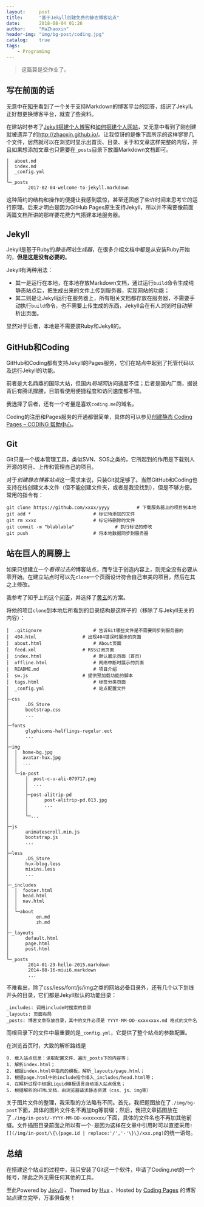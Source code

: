 ```yaml
---
layout:     post
title:      "基于Jekyll创建免费的静态博客站点"
date:       2018-08-04 01:26
author:     "MaZhaoxin"
header-img: "img/bg-post/coding.jpg"
catalog:    true
tags:
    - Programing
---
```


> 这篇算是交作业了。

## 写在前面的话

无意中在[知乎](https://www.zhihu.com/question/21172379/answer/62294047)看到了一个关于支持Markdown的博客平台的回答，结识了Jekyll。正好想更换博客平台，就查了些资料。

在建站时参考了[Jekyll搭建个人博客](http://baixin.io/2016/10/jekyll_tutorials1/)和[如何搭建个人网站](http://goileo.top/%E5%A6%82%E4%BD%95%E5%85%8D%E8%B4%B9%E4%B8%94%E5%BF%AB%E9%80%9F%E7%9A%84%E6%90%AD%E5%BB%BA%E4%B8%AA%E4%BA%BA%E7%BD%91%E7%AB%99)，又无意中看到了刚创建就被遗弃了的<http://zhaoxin.github.io/>。让我惊讶的是像下面所示的这样寥寥几个文件，居然就可以在浏览时显示出首页、目录、关于和文章这样完整的内容，并且如果想添加文章也只需要在`_posts`目录下放置Markdown文档即可。

```
│  about.md
│  index.md
│  _config.yml
│
└─_posts
        2017-02-04-welcome-to-jekyll.markdown
```

这种简约的结构和操作的便捷让我感到震惊，甚至还困惑了些许时间来思考它的运行原理。后来才明白是因为GitHub Pages原生支持Jekyll，所以并不需要像前面两篇文档所讲的那样要花费力气搭建本地服务器。

## Jekyll

Jekyll是基于Ruby的*静态网站生成器*，在很多介绍文档中都是从安装Ruby开始的，**但是这是没有必要的**。

Jekyll有两种用法：

- 其一是运行在本地，在本地存放Markdown文档，通过运行`build`命令生成纯静态站点后，把生成出来的文件上传到服务器，实现网站的功能；
- 其二则是让Jekyll运行在服务器上，所有相关文档都存放在服务器，不需要手动执行`build`命令，也不需要上传生成的东西，Jekyll会在有人浏览时自动解析出页面。

显然对于后者，本地是不需要装Ruby和Jekyll的。

## GitHub和Coding

GitHub和Coding都有支持Jekyll的Pages服务，它们在站点中起到了托管代码以及运行Jekyll的功能。

前者是大名鼎鼎的国际大站，但国内*局域网*访问速度不佳；后者是国内厂商，据说背后有腾讯撑腰，目前看使用便捷程度和访问速度都不错。

我选择了后者，还有一个考量是喜欢`coding.me`的域名。

Coding的注册和Pages服务的开通都很简单，具体的可以参见[创建静态 Coding Pages – CODING 帮助中心](https://coding.net/help/doc/pages/creating-pages.html)。

## Git

Git只是一个版本管理工具，类似SVN、SOS之类的，它所起到的作用是下载别人开源的项目、上传和管理自己的项目。

对于*创建静态博客站点*这一需求来说，只装Git就足够了。当然GitHub和Coding也支持在线创建文本文件（但不能创建文件夹，或者是我没找到），但是不够方便。常用的指令有：

```
git clone https://github.com/xxxx/yyyy			# 下载服务器上的项目到本地
git add *						# 标记待添加的文件
git rm xxxx						# 标记待删除的文件
git commit -m "blablabla"				# 执行标记的修改
git push						# 将本地数据同步到服务器
```

## 站在巨人的肩膀上

如果只想建立一个*看得过去的*博客站点，而专注于创造内容上，则完全没有必要从零开始。在建立站点时可以先`clone`一个页面设计符合自己审美的项目，然后在其之上修改。

我参考了知乎上的这个[问答](https://www.zhihu.com/question/20223939)，并选择了[黄玄](http://huangxuan.me/)的方案。

将他的项目`clone`到本地后所看到的目录结构是这样子的（移除了与Jekyll无关的内容）：

```
│  .gitignore					# 告诉Git哪些文件是不需要同步到服务器的
│  404.html					# 出现404错误时展示的页面
│  about.html					# About页面
│  feed.xml					# RSS订阅页面
│  index.html					# 默认展示页面（首页）
│  offline.html					# 网络中断时展示的页面
│  README.md					# 项目介绍
│  sw.js					# 提供预加载功能的脚本
│  tags.html					# 标签分类页面
│  _config.yml					# 站点配置文件
│  
├─css
│      .DS_Store
│      bootstrap.css
│      ...
│      
├─fonts
│      glyphicons-halflings-regular.eot
│      ...
│      
├─img
│  │  home-bg.jpg
│  │  avatar-hux.jpg
│  │  ...
│  │  
│  └─in-post
│      │  post-c-u-ali-079717.png
│      │  ...
│      │  
│      ├─post-alitrip-pd
│      │      post-alitrip-pd.013.jpg
│      │      ...
│      │      
│      └─...
│              
├─js
│      animatescroll.min.js
│      bootstrap.js
│      ...
│      
├─less
│      .DS_Store
│      hux-blog.less
│      mixins.less
│      ...
│          
├─_includes
│  │  footer.html
│  │  head.html
│  │  nav.html
│  │  
│  └─about
│          en.md
│          zh.md
│              
├─_layouts
│      default.html
│      page.html
│      post.html
│      
└─_posts
        2014-01-29-hello-2015.markdown
        2014-08-16-miui6.markdown
        ...
```

不难看出，除了css/less/font/js/img之类的网站必备目录外，还有几个以下划线开头的目录，它们都是Jekyll默认的功能目录：

```
_includes: 调用include时搜索的目录
_layouts: 页面布局
_posts: 博客文章存放目录，其中的文件必须是 YYYY-MM-DD-xxxxxxxx.md 格式的文件名
```

而根目录下的文件中最重要的是`_config.yml`，它提供了整个站点的参数配置。

在浏览首页时，大致的解析路线是

```
0. 载入站点信息：读取配置文件、遍历_posts下的内容等；
1. 解析index.html；
2. 根据index.html中指向的模板，解析_layouts/page.html；
3. 根据page.html中的include指令插入_includes/head.html等；
4. 在解析过程中根据Liquid模板语言自动插入站点信息；
5. 根据解析的HTML文档，由浏览器请求静态资源（css、js、img等）
```

关于图片文件的整理，我采取的方法略有不同。首先，我把题图放在了`./img/bg-post`下面，具体的图片文件名不再加bg等前缀；然后，我把文章插图放在了`./img/in-post/-YYYY-MM-DD-xxxxxxxx/`下面，具体的文件名也不再加其他前缀。文件插图目录前面之所以有一个`-`是因为这样在文章中引用时可以直接采用`![](/img/in-post/\{\{page.id | replace:'/','-'\}\}/xxx.png)`的统一语句。

## 总结

在搭建这个站点的过程中，我只安装了Git这一个软件，申请了Coding.net的一个帐号，除此之外无需任何其他的工具。

至此Powered by [Jekyll](https://jekyllrb.com/) 、Themed by [Hux](http://huangxuan.me) 、Hosted by [Coding Pages](https://pages.coding.me) 的博客站点建立完毕，万事俱备矣！